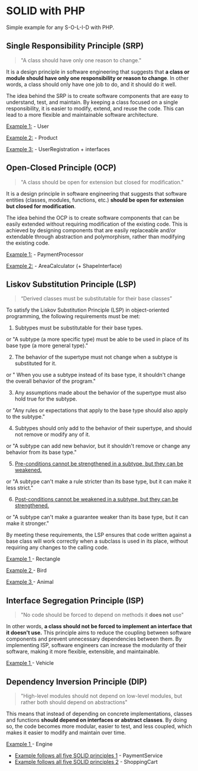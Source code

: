 
<!-- [Българска версия](README.bg.md) -->

# SOLID with PHP
Simple example for any S-O-L-I-D with PHP.

## Single Responsibility Principle (SRP)

>"A class should have only one reason to change."

 It is a design principle in software engineering that suggests that **a class or module should have only one responsibility or reason to change**. In other words, a class should only have one job to do, and it should do it well.

The idea behind the SRP is to create software components that are easy to understand, test, and maintain. By keeping a class focused on a single responsibility, it is easier to modify, extend, and reuse the code. This can lead to a more flexible and maintainable software architecture.

[Example 1:](srp/SRP_01.php) - User

[Example 2:](srp/SRP_02.php) - Product

[Example 3:](srp/SRP_03.php) - UserRegistration + interfaces


## Open-Closed Principle (OCP)

> "A class should be open for extension but closed for modification."

It is a design principle in software engineering that suggests that software entities (classes, modules, functions, etc.) **should be open for extension but closed for modification**.

The idea behind the OCP is to create software components that can be easily extended without requiring modification of the existing code.
This is achieved by designing components that are easily replaceable and/or extendable through abstraction and polymorphism, rather than modifying the existing code.

[Example 1:](ocp/ocp.php) - PaymentProcessor

[Example 2:](ocp/ocp_2.php) - AreaCalculator (+ ShapeInterface)

## Liskov Substitution Principle (LSP)
> “Derived classes must be substitutable for their base classes”

To satisfy the Liskov Substitution Principle (LSP) in object-oriented programming, the following requirements must be met:

1. Subtypes must be substitutable for their base types.

or "A subtype (a more specific type) must be able to be used in place of its base type (a more general type)."

2. The behavior of the supertype must not change when a subtype is substituted for it.

or " When you use a subtype instead of its base type, it shouldn't change the overall behavior of the program."

3. Any assumptions made about the behavior of the supertype must also hold true for the subtype.

or "Any rules or expectations that apply to the base type should also apply to the subtype."

4. Subtypes should only add to the behavior of their supertype, and should not remove or modify any of it.

or "A subtype can add new behavior, but it shouldn't remove or change any behavior from its base type."

5. [Pre-conditions cannot be strengthened in a subtype, but they can be weakened.](lsp/lsp_pre-conditions.php)

or "A subtype can't make a rule stricter than its base type, but it can make it less strict."

6. [Post-conditions cannot be weakened in a subtype, but they can be strengthened.](lsp/lsp_post-conditions.php)

or "A subtype can't make a guarantee weaker than its base type, but it can make it stronger."


By meeting these requirements, the LSP ensures that code written against a base class will work correctly when a subclass is used in its place, without requiring any changes to the calling code.

[Example 1 ](lsp/lsp.php) - Rectangle 

[Example 2 ](lsp/lsp2.php) - Bird

[Example 3 ](lsp/lsp3.php) - Animal


## Interface Segregation Principle (ISP)
> "No code should be forced to depend on methods it **does not** use"

In other words, **a class should not be forced to implement an interface that it doesn't use.** This principle aims to reduce the coupling between software components and prevent unnecessary dependencies between them. By implementing ISP, software engineers can increase the modularity of their software, making it more flexible, extensible, and maintainable.


[Example 1 ](isp/isp.php) - Vehicle

## Dependency Inversion Principle (DIP)
> "High-level modules should not depend on low-level modules, 
> but rather both should depend on abstractions"

This means that instead of depending on concrete implementations, classes and functions **should depend on interfaces or abstract classes**. By doing so, the code becomes more modular, easier to test, and less coupled, which makes it easier to modify and maintain over time.

[Example 1 ](dip/dip1.php) - Engine


> 
* [Еxample follows all five SOLID principles 1](fullSolid.php) - PaymentService
* [Еxample follows all five SOLID principles 2](fullSolid2.php) - ShoppingCart

